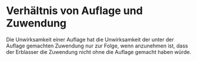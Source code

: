 # Verhältnis von Auflage und Zuwendung

Die Unwirksamkeit einer Auflage hat die Unwirksamkeit der unter der Auflage gemachten Zuwendung nur zur Folge, wenn anzunehmen ist, dass der Erblasser die Zuwendung nicht ohne die Auflage gemacht haben würde. 

